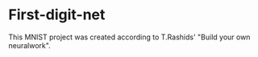 # First-digit-net

This MNIST project was created according to T.Rashids' "Build your own neuralwork".


